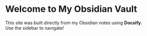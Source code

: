 # Welcome to My Obsidian Vault

This site was built directly from my Obsidian notes using **Docsify**.  
Use the sidebar to navigate!
